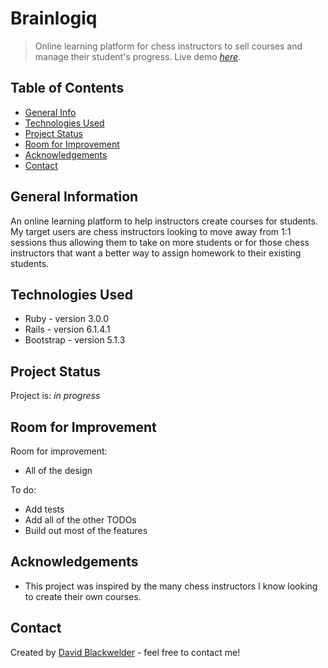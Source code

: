 # Brainlogiq

> Online learning platform for chess instructors to sell courses and manage their student's progress.
> Live demo [_here_](https://brainlogiq.herokuapp.com).

## Table of Contents

- [General Info](#general-information)
- [Technologies Used](#technologies-used)
- [Project Status](#project-status)
- [Room for Improvement](#room-for-improvement)
- [Acknowledgements](#acknowledgements)
- [Contact](#contact)

## General Information

An online learning platform to help instructors create courses for students. My target users are chess instructors looking to move away from 1:1 sessions thus allowing them to take on more students or for those chess instructors that want a better way to assign homework to their existing students.

## Technologies Used

- Ruby - version 3.0.0
- Rails - version 6.1.4.1
- Bootstrap - version 5.1.3

## Project Status

Project is: _in progress_

## Room for Improvement

Room for improvement:

- All of the design

To do:

- Add tests
- Add all of the other TODOs
- Build out most of the features

## Acknowledgements

- This project was inspired by the many chess instructors I know looking to create their own courses.

## Contact

Created by [David Blackwelder](https://www.davidblackwelder.dev/) - feel free to contact me!
